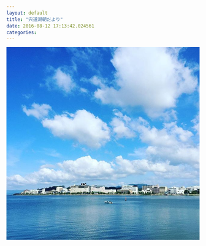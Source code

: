 ```yaml
---
layout: default
title: "宍道湖朝だより"
date: 2016-08-12 17:13:42.024561
categories: 
---
```


![](/assets/images/201608/13734251_160615797679048_1128357275_n.jpg)


